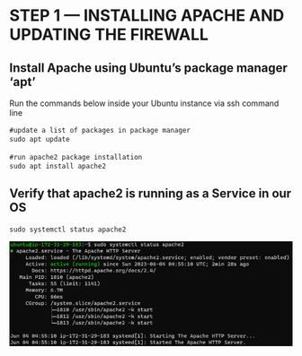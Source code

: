 # STEP 1 — INSTALLING APACHE AND UPDATING THE FIREWALL

## Install Apache using Ubuntu’s package manager ‘apt’

Run the commands below inside your Ubuntu instance via ssh command line
```
#update a list of packages in package manager
sudo apt update

#run apache2 package installation
sudo apt install apache2
```

## Verify that apache2 is running as a Service in our OS

```
sudo systemctl status apache2
```

![validation of apache2](./images/Validate%20Apache2%20service.png)
